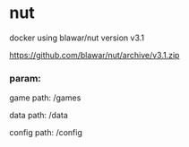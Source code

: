 # nut
docker using blawar/nut version v3.1

https://github.com/blawar/nut/archive/v3.1.zip

### param:
game path: /games

data path: /data

config path: /config


